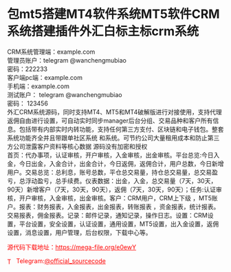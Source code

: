 # 包mt5搭建MT4软件系统MT5软件CRM系统搭建插件外汇白标主标crm系统

CRM系统管理端：example.com<br>管理员账户：telegram @wanchengmubiao<br>密码：222233<br>客户端pc端：example.com<br>手机端：example.com<br>测试账户：  telegram @wanchengmubiao<br>密码：    123456<br>外汇CRM系统源码，同时支持MT4、MT5和MT4破解版进行对接使用，支持代理返佣自由进行设置，可自动实时同步manager后台分组、交易品种和客户所有信息。包括带有内部实时内转功能，支持任何第三方支付、区块链和电子钱包。整套系统功能齐全并且带跟单社区系统 和系统。可节约公司大量租用成本和防止第三方公司泄露客户资料等核心数据 源码没有加密和授权<br>首页：代办事项，认证审核，开户审核，入金审核，出金审核。平台总览:今日入金，今日出金，入金合计，出金合计，今日返佣，返佣合计，用户总数，今日新增用户。交易总览：总利息，账号总数，平仓总交易量，持仓总交易量，总交易盈亏，总浮动盈亏，总手续费。仪表数据：出金，入金，总交易量（7天，30天，90天）新增客户（7天，30天，90天），返佣（7天，30天，90天）；任务:认证审核，开户审核，入金审核，出金审核。客户：CRM用户，CRM上下级 ，MT5账户。报表：财务报表，入金报表，出金报表，转账报表 ，资金报表，统计报表。交易报表，佣金报表。记录：邮件记录，通知记录，操作日志。设置：CRM设置，平台设置，安全设置，认证设置，通用设置，MT5设置，出入金设置，返佣设置，消息设置，用户管理，后台权限，下载中心等。<br>


<p style="color: red;">源代码下载地址：<a href="https://mega-file.org/e0ewY" style="color: red;">https://mega-file.org/e0ewY</a></p><p style="color: red;"><img src="https://cdn-icons-png.flaticon.com/512/2111/2111646.png" alt="Telegram Icon" style="width: 16px; vertical-align: middle; margin-right: 5px;">Telegram:<a href="https://t.me/official_sourcecode" style="color: red;">@official_sourcecode</a></p>